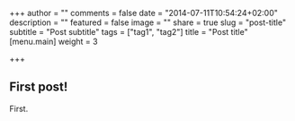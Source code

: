 +++
author = ""
comments = false
date = "2014-07-11T10:54:24+02:00"
description = ""
featured = false
image = ""
share = true
slug = "post-title"
subtitle = "Post subtitle"
tags = ["tag1", "tag2"]
title = "Post title"
[menu.main]
weight = 3

+++
## First post!

First.
